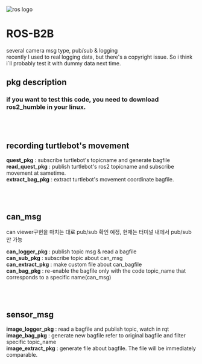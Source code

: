 
![ros logo](https://github.com/JeongWilly/ROS-B2B/assets/109045231/7de15729-4c50-42af-8adb-38c4095c04e4)
# ROS-B2B  
several camera msg type, pub/sub & logging  
recently I used to real logging data, but there's a copyright issue. So i think i`ll probably test it with dummy data next time.


## pkg description 
###  if you want to test this code, you need to download ros2_humble in your linux.  

<br></br>
## recording turtlebot's movement
<b>quest_pkg</b> : subscribe turtlebot's topicname and generate bagfile  
<b>read_quest_pkg</b> : publish turtlebot's ros2 topicname and subscribe movement at sametime.  
<b>extract_bag_pkg</b> : extract turtlebot's movement coordinate bagfile.  


<br></br>  
## can_msg
can viewer구현을 마치는 대로 pub/sub 확인 예정, 현재는 터미널 내에서 pub/sub만 가능

<b>can_logger_pkg</b> : publish topic msg & read a bagfile   
<b>can_sub_pkg</b> : subscribe topic about can_msg    
<b>can_extract_pkg</b> : make custom file about can_bagfile  
<b>can_bag_pkg</b> : re-enable the bagfile only with the code topic_name that corresponds to a specific name(can_msg)

<br></br>
## sensor_msg  
<b>image_logger_pkg</b> : read a bagfile and publish topic, watch in rqt   
<b>image_bag_pkg</b> : generate new bagfile refer to original bagfile and filter specific topic_name  
<b>image_extract_pkg</b> : generate file about bagfile. The file will be immediately comparable.
